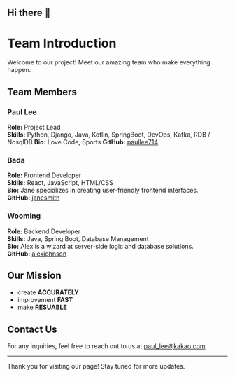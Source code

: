 ## Hi there 👋

<!--

**Here are some ideas to get you started:**

🙋‍♀️ A short introduction - what is your organization all about?
🌈 Contribution guidelines - how can the community get involved?
👩‍💻 Useful resources - where can the community find your docs? Is there anything else the community should know?
🍿 Fun facts - what does your team eat for breakfast?
🧙 Remember, you can do mighty things with the power of [Markdown](https://docs.github.com/github/writing-on-github/getting-started-with-writing-and-formatting-on-github/basic-writing-and-formatting-syntax)
-->

# Team Introduction

Welcome to our project! Meet our amazing team who make everything happen.

## Team Members

### Paul Lee
**Role:** Project Lead  
**Skills:** Python, Django, Java, Kotlin, SpringBoot, DevOps, Kafka, RDB / NosqlDB 
**Bio:** Love Code, Sports
**GitHub:** [paullee714](https://github.com/paullee714)

### Bada
**Role:** Frontend Developer  
**Skills:** React, JavaScript, HTML/CSS  
**Bio:** Jane specializes in creating user-friendly frontend interfaces.  
**GitHub:** [janesmith](https://github.com/janesmith)

### Wooming
**Role:** Backend Developer  
**Skills:** Java, Spring Boot, Database Management  
**Bio:** Alex is a wizard at server-side logic and database solutions.  
**GitHub:** [alexjohnson](https://github.com/alexjohnson)

## Our Mission

- create **ACCURATELY**
- improvement **FAST**
- make **RESUABLE**

## Contact Us

For any inquiries, feel free to reach out to us at [paul_lee@kakao.com](mailto:paul_lee@kakao.com).

---

Thank you for visiting our page! Stay tuned for more updates.
